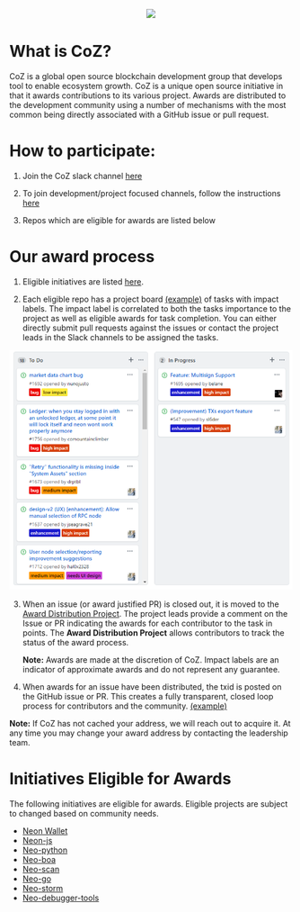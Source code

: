 <p align="center">
  <img
    src="http://res.cloudinary.com/vidsy/image/upload/v1503160820/CoZ_Icon_DARKBLUE_200x178px_oq0gxm.png"
    width="125px;">
</p>

# What is CoZ?
CoZ is a global open source blockchain development group that develops tool to enable ecosystem growth. CoZ is a unique open source initiative in that it awards contributions to its various project. Awards are distributed to the development community using a number of mechanisms with the most common being directly associated with a GitHub issue or pull request.
  
 # How to participate:
 
 1. Join the CoZ slack channel [here](https://join.slack.com/t/cityofzion/shared_invite/enQtMjcwOTUxNDc1ODU5LWU5ODBlYjhjMDNmNTE3ZDVhOTMzZDA5ODczMmEyMWNhNTdjOTFlM2Y1ZDVkYjM0NGU0OWFlNGVhOWY3ZTEzZTI)
 
 2. To join development/project focused channels, follow the instructions [here](https://get.slack.help/hc/en-us/articles/205239967-Browse-and-join-channels)
 
 3. Repos which are eligible for awards are listed below
 
 # Our award process
 
 1. Eligible initiatives are listed [here](https://github.com/CityOfZion/standards/blob/master/Introduction.md#initiatives-eligible-for-awards).
 
 2. Each eligible repo has a project board [(example)](https://github.com/CityOfZion/neon-wallet/projects/3) of tasks with impact labels.  The impact label is correlated to both the tasks importance to the project as well as eligible awards for task completion.  You can either directly submit pull requests against the issues or contact the project leads in the Slack channels to be assigned the tasks.
 
 <p align="center">
  <img
    src="assets/nodes/tasks.PNG"
   >
</p>
 
 3. When an issue (or award justified PR) is closed out, it is moved to the [Award Distribution Project](https://github.com/orgs/CityOfZion/projects/1).  The project leads provide a comment on the Issue or PR indicating the awards for each contributor to the task in points. The **Award Distribution Project** allows contributors to track the status of the award process.  
 
    **Note:** Awards are made at the discretion of CoZ.  Impact labels are an indicator of approximate awards and do not represent any guarantee.
 
 4. When awards for an issue have been distributed, the txid is posted on the GitHub issue or PR.  This creates a fully transparent, closed loop process for contributors and the community. [(example)](https://github.com/CityOfZion/neon-wallet/issues/1741)  
 
   **Note:** If CoZ has not cached your address, we will reach out to acquire it.  At any time you may change your award address by contacting the leadership team.
 
 
# Initiatives Eligible for Awards
The following initiatives are eligible for awards.  Eligible projects are subject to changed based on community needs.
* [Neon Wallet](https://github.com/CityOfZion/neon-wallet)
* [Neon-js](https://github.com/CityOfZion/neon-js)
* [Neo-python](https://github.com/CityOfZion/neo-python)
* [Neo-boa](https://github.com/CityOfZion/neo-boa)
* [Neo-scan](https://github.com/CityOfZion/neo-scan)
* [Neo-go](https://github.com/CityOfZion/neo-go)
* [Neo-storm](https://github.com/CityOfZion/neo-storm)
* [Neo-debugger-tools](https://github.com/CityOfZion/neo-debugger-tools)

